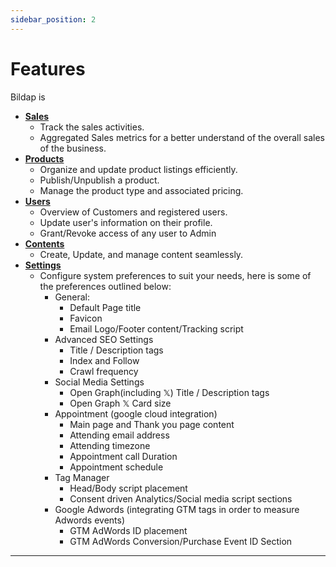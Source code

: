 ```yaml
---
sidebar_position: 2
---
```


# Features

Bildap is

- [**Sales**](sales.md)
  - Track the sales activities.
  - Aggregated Sales metrics for a better understand of the overall sales of the business.
- [**Products**](products.md)
  - Organize and update product listings efficiently.
  - Publish/Unpublish a product.
  - Manage the product type and associated pricing.
- [**Users**](users.md)
  - Overview of Customers and registered users.
  - Update user's information on their profile.
  - Grant/Revoke access of any user to Admin
- [**Contents**](contents/)
  - Create, Update, and manage content seamlessly.
- [**Settings**](settings.md)
  - Configure system preferences to suit your needs, here is some of the preferences outlined below:
    - General:
      - Default Page title
      - Favicon
      - Email Logo/Footer content/Tracking script
    - Advanced SEO Settings
      - Title / Description tags
      - Index and Follow
      - Crawl frequency
    - Social Media Settings
      - Open Graph(including 𝕏) Title / Description tags
      - Open Graph 𝕏 Card size
    - Appointment (google cloud integration)
      - Main page and Thank you page content
      - Attending email address
      - Attending timezone
      - Appointment call Duration
      - Appointment schedule
    - Tag Manager
      - Head/Body script placement
      - Consent driven Analytics/Social media script sections
    - Google Adwords (integrating GTM tags in order to measure Adwords events)
      - GTM AdWords ID placement
      - GTM AdWords Conversion/Purchase Event ID Section

---
